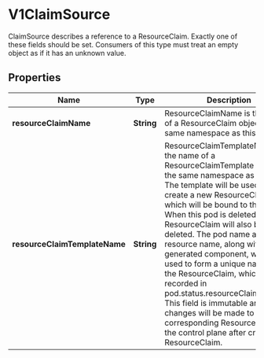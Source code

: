 

# V1ClaimSource

ClaimSource describes a reference to a ResourceClaim.  Exactly one of these fields should be set.  Consumers of this type must treat an empty object as if it has an unknown value.

## Properties

| Name | Type | Description | Notes |
|------------ | ------------- | ------------- | -------------|
|**resourceClaimName** | **String** | ResourceClaimName is the name of a ResourceClaim object in the same namespace as this pod. |  [optional] |
|**resourceClaimTemplateName** | **String** | ResourceClaimTemplateName is the name of a ResourceClaimTemplate object in the same namespace as this pod.  The template will be used to create a new ResourceClaim, which will be bound to this pod. When this pod is deleted, the ResourceClaim will also be deleted. The pod name and resource name, along with a generated component, will be used to form a unique name for the ResourceClaim, which will be recorded in pod.status.resourceClaimStatuses.  This field is immutable and no changes will be made to the corresponding ResourceClaim by the control plane after creating the ResourceClaim. |  [optional] |



